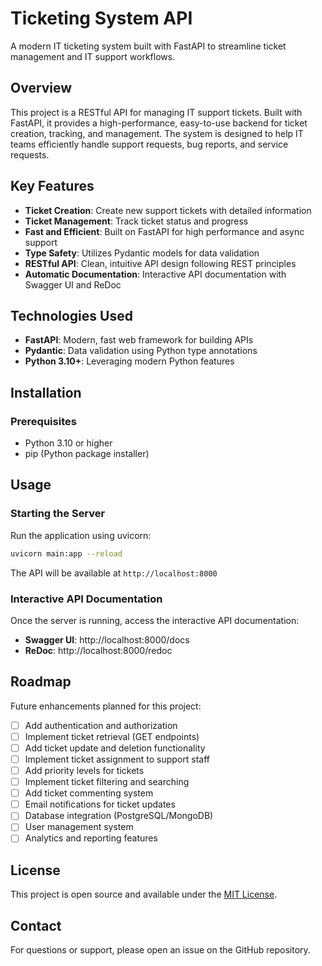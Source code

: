 # Ticketing System API

A modern IT ticketing system built with FastAPI to streamline ticket management and IT support workflows.

## Overview

This project is a RESTful API for managing IT support tickets. Built with FastAPI, it provides a high-performance, easy-to-use backend for ticket creation, tracking, and management. The system is designed to help IT teams efficiently handle support requests, bug reports, and service requests.

## Key Features

- **Ticket Creation**: Create new support tickets with detailed information
- **Ticket Management**: Track ticket status and progress
- **Fast and Efficient**: Built on FastAPI for high performance and async support
- **Type Safety**: Utilizes Pydantic models for data validation
- **RESTful API**: Clean, intuitive API design following REST principles
- **Automatic Documentation**: Interactive API documentation with Swagger UI and ReDoc

## Technologies Used

- **FastAPI**: Modern, fast web framework for building APIs
- **Pydantic**: Data validation using Python type annotations
- **Python 3.10+**: Leveraging modern Python features

## Installation

### Prerequisites

- Python 3.10 or higher
- pip (Python package installer)

## Usage

### Starting the Server

Run the application using uvicorn:

```bash
uvicorn main:app --reload
```

The API will be available at `http://localhost:8000`

### Interactive API Documentation

Once the server is running, access the interactive API documentation:

- **Swagger UI**: http://localhost:8000/docs
- **ReDoc**: http://localhost:8000/redoc

## Roadmap

Future enhancements planned for this project:

- [ ] Add authentication and authorization
- [ ] Implement ticket retrieval (GET endpoints)
- [ ] Add ticket update and deletion functionality
- [ ] Implement ticket assignment to support staff
- [ ] Add priority levels for tickets
- [ ] Implement ticket filtering and searching
- [ ] Add ticket commenting system
- [ ] Email notifications for ticket updates
- [ ] Database integration (PostgreSQL/MongoDB)
- [ ] User management system
- [ ] Analytics and reporting features

## License

This project is open source and available under the [MIT License](LICENSE).

## Contact

For questions or support, please open an issue on the GitHub repository.

